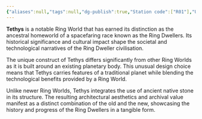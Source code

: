 ```yaml
---
{"aliases":null,"tags":null,"dg-publish":true,"Station code":["R01"],"Universal Name":"","permalink":"/narrative/locations/worlds/tethys/","dgPassFrontmatter":true}
---
```


**Tethys** is a notable Ring World that has earned its distinction as the ancestral homeworld of a spacefaring race known as the Ring Dwellers. Its historical significance and cultural impact shape the societal and technological narratives of the Ring Dweller civilisation.

The unique construct of Tethys differs significantly from other Ring Worlds as it is built around an existing planetary body. This unusual design choice means that Tethys carries features of a traditional planet while blending the technological benefits provided by a Ring World.

Unlike newer Ring Worlds, Tethys integrates the use of ancient native stone in its structure. The resulting architectural aesthetics and archival value manifest as a distinct combination of the old and the new, showcasing the history and progress of the Ring Dwellers in a tangible form.